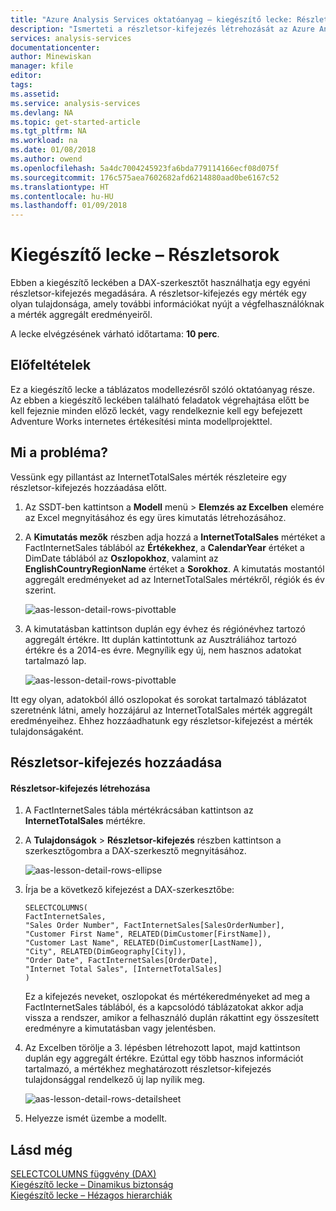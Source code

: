 ```yaml
---
title: "Azure Analysis Services oktatóanyag – kiegészítő lecke: Részletsorok | Microsoft Docs"
description: "Ismerteti a részletsor-kifejezés létrehozását az Azure Analysis Services oktatóanyagban."
services: analysis-services
documentationcenter: 
author: Minewiskan
manager: kfile
editor: 
tags: 
ms.assetid: 
ms.service: analysis-services
ms.devlang: NA
ms.topic: get-started-article
ms.tgt_pltfrm: NA
ms.workload: na
ms.date: 01/08/2018
ms.author: owend
ms.openlocfilehash: 5a4dc7004245923fa6bda779114166ecf08d075f
ms.sourcegitcommit: 176c575aea7602682afd6214880aad0be6167c52
ms.translationtype: HT
ms.contentlocale: hu-HU
ms.lasthandoff: 01/09/2018
---
```

# <a name="supplemental-lesson---detail-rows"></a>Kiegészítő lecke – Részletsorok

Ebben a kiegészítő leckében a DAX-szerkesztőt használhatja egy egyéni részletsor-kifejezés megadására. A részletsor-kifejezés egy mérték egy olyan tulajdonsága, amely további információkat nyújt a végfelhasználóknak a mérték aggregált eredményeiről. 
  
A lecke elvégzésének várható időtartama: **10 perc**.  
  
## <a name="prerequisites"></a>Előfeltételek  
Ez a kiegészítő lecke a táblázatos modellezésről szóló oktatóanyag része. Az ebben a kiegészítő leckében található feladatok végrehajtása előtt be kell fejeznie minden előző leckét, vagy rendelkeznie kell egy befejezett Adventure Works internetes értékesítési minta modellprojekttel.  
  
## <a name="whats-the-issue"></a>Mi a probléma?
Vessünk egy pillantást az InternetTotalSales mérték részleteire egy részletsor-kifejezés hozzáadása előtt.

1.  Az SSDT-ben kattintson a **Modell** menü > **Elemzés az Excelben** elemére az Excel megnyitásához és egy üres kimutatás létrehozásához.
  
2.  A **Kimutatás mezők** részben adja hozzá a **InternetTotalSales** mértéket a FactInternetSales táblából az **Értékekhez**, a **CalendarYear** értéket a DimDate táblából az **Oszlopokhoz**, valamint az **EnglishCountryRegionName** értéket a **Sorokhoz**. A kimutatás mostantól aggregált eredményeket ad az InternetTotalSales mértékről, régiók és év szerint. 

    ![aas-lesson-detail-rows-pivottable](../tutorials/media/aas-lesson-detail-rows-pivottable.png)

3. A kimutatásban kattintson duplán egy évhez és régiónévhez tartozó aggregált értékre. Itt duplán kattintottunk az Ausztráliához tartozó értékre és a 2014-es évre. Megnyílik egy új, nem hasznos adatokat tartalmazó lap.

    ![aas-lesson-detail-rows-pivottable](../tutorials/media/aas-lesson-detail-rows-sheet.png)
  
Itt egy olyan, adatokból álló oszlopokat és sorokat tartalmazó táblázatot szeretnénk látni, amely hozzájárul az InternetTotalSales mérték aggregált eredményeihez. Ehhez hozzáadhatunk egy részletsor-kifejezést a mérték tulajdonságaként.

## <a name="add-a-detail-rows-expression"></a>Részletsor-kifejezés hozzáadása

#### <a name="to-create-a-detail-rows-expression"></a>Részletsor-kifejezés létrehozása 
  
1. A FactInternetSales tábla mértékrácsában kattintson az **InternetTotalSales** mértékre. 

2. A **Tulajdonságok** > **Részletsor-kifejezés** részben kattintson a szerkesztőgombra a DAX-szerkesztő megnyitásához.

    ![aas-lesson-detail-rows-ellipse](../tutorials/media/aas-lesson-detail-rows-ellipse.png)

3. Írja be a következő kifejezést a DAX-szerkesztőbe:

    ```
    SELECTCOLUMNS(
    FactInternetSales,
    "Sales Order Number", FactInternetSales[SalesOrderNumber],
    "Customer First Name", RELATED(DimCustomer[FirstName]),
    "Customer Last Name", RELATED(DimCustomer[LastName]),
    "City", RELATED(DimGeography[City]),
    "Order Date", FactInternetSales[OrderDate],
    "Internet Total Sales", [InternetTotalSales]
    )

    ```

    Ez a kifejezés neveket, oszlopokat és mértékeredményeket ad meg a FactInternetSales táblából, és a kapcsolódó táblázatokat akkor adja vissza a rendszer, amikor a felhasználó duplán rákattint egy összesített eredményre a kimutatásban vagy jelentésben.

4. Az Excelben törölje a 3. lépésben létrehozott lapot, majd kattintson duplán egy aggregált értékre. Ezúttal egy több hasznos információt tartalmazó, a mértékhez meghatározott részletsor-kifejezés tulajdonsággal rendelkező új lap nyílik meg.

    ![aas-lesson-detail-rows-detailsheet](../tutorials/media/aas-lesson-detail-rows-detailsheet.png)

5. Helyezze ismét üzembe a modellt.

  
## <a name="see-also"></a>Lásd még  
[SELECTCOLUMNS függvény (DAX)](https://msdn.microsoft.com/library/mt761759.aspx)  
[Kiegészítő lecke – Dinamikus biztonság](../tutorials/aas-supplemental-lesson-dynamic-security.md)  
[Kiegészítő lecke – Hézagos hierarchiák](../tutorials/aas-supplemental-lesson-ragged-hierarchies.md)  
